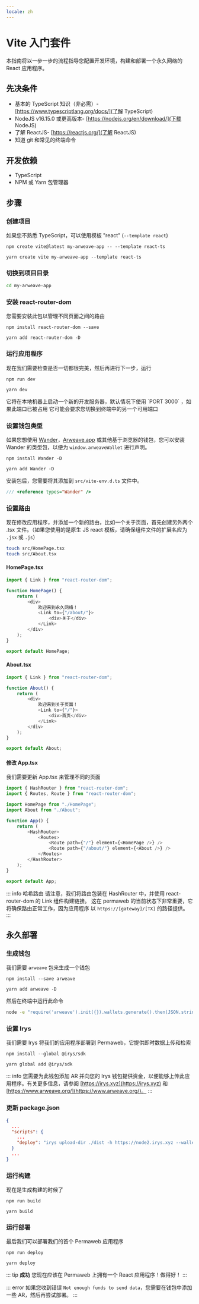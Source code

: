 ```yaml
---
locale: zh
---
```


# Vite 入门套件

本指南将以一步一步的流程指导您配置开发环境，构建和部署一个永久网络的 React 应用程序。

## 先决条件

-   基本的 TypeScript 知识（非必需）- [https://www.typescriptlang.org/docs/](了解 TypeScript)
-   NodeJS v16.15.0 或更高版本- [https://nodejs.org/en/download/](下载 NodeJS)
-   了解 ReactJS- [https://reactjs.org/](了解 ReactJS)
-   知道 git 和常见的终端命令

## 开发依赖

-   TypeScript
-   NPM 或 Yarn 包管理器

## 步骤

### 创建项目

如果您不熟悉 TypeScript，可以使用模板 "react" (`--template react`)

<CodeGroup>
  <CodeGroupItem title="NPM">
  
```console:no-line-numbers
npm create vite@latest my-arweave-app -- --template react-ts
```

  </CodeGroupItem>
  <CodeGroupItem title="YARN">
  
```console:no-line-numbers
yarn create vite my-arweave-app --template react-ts
```

  </CodeGroupItem>
</CodeGroup>

### 切换到项目目录

```sh
cd my-arweave-app
```

### 安装 react-router-dom

您需要安装此包以管理不同页面之间的路由

<CodeGroup>
  <CodeGroupItem title="NPM">
  
```console:no-line-numbers
npm install react-router-dom --save
```

  </CodeGroupItem>
  <CodeGroupItem title="YARN">
  
```console:no-line-numbers
yarn add react-router-dom -D
```

  </CodeGroupItem>
</CodeGroup>

### 运行应用程序

现在我们需要检查是否一切都很完美，然后再进行下一步，运行
<CodeGroup>
<CodeGroupItem title="NPM">

```console:no-line-numbers
npm run dev
```

  </CodeGroupItem>
  <CodeGroupItem title="YARN">
  
```console:no-line-numbers
yarn dev
```

  </CodeGroupItem>
</CodeGroup>
它将在本地机器上启动一个新的开发服务器，默认情况下使用 `PORT 3000` ，如果此端口已被占用
它可能会要求您切换到终端中的另一个可用端口

### 设置钱包类型

如果您想使用 [Wander](https://wander.app)，[Arweave.app](https://arweave.app) 或其他基于浏览器的钱包，您可以安装 Wander 的类型包，以便为 `window.arweaveWallet` 进行声明。
<CodeGroup>
<CodeGroupItem title="NPM">

```console:no-line-numbers
npm install Wander -D
```

  </CodeGroupItem>
  <CodeGroupItem title="YARN">
  
```console:no-line-numbers
yarn add Wander -D
```

  </CodeGroupItem>
</CodeGroup>

安装包后，您需要将其添加到 `src/vite-env.d.ts` 文件中。

```ts
/// <reference types="Wander" />
```

### 设置路由

现在修改应用程序，并添加一个新的路由，比如一个关于页面，首先创建另外两个 .tsx 文件。（如果您使用的是原生 JS react 模板，请确保组件文件的扩展名应为 `.jsx` 或 `.js`）

```sh
touch src/HomePage.tsx
touch src/About.tsx
```

#### HomePage.tsx

```ts
import { Link } from "react-router-dom";

function HomePage() {
	return (
		<div>
			欢迎来到永久网络！
			<Link to={"/about/"}>
				<div>关于</div>
			</Link>
		</div>
	);
}

export default HomePage;
```

#### About.tsx

```ts
import { Link } from "react-router-dom";

function About() {
	return (
		<div>
			欢迎来到关于页面！
			<Link to={"/"}>
				<div>首页</div>
			</Link>
		</div>
	);
}

export default About;
```

#### 修改 App.tsx

我们需要更新 App.tsx 来管理不同的页面

```ts
import { HashRouter } from "react-router-dom";
import { Routes, Route } from "react-router-dom";

import HomePage from "./HomePage";
import About from "./About";

function App() {
	return (
		<HashRouter>
			<Routes>
				<Route path={"/"} element={<HomePage />} />
				<Route path={"/about/"} element={<About />} />
			</Routes>
		</HashRouter>
	);
}

export default App;
```

::: info 哈希路由
请注意，我们将路由包装在 HashRouter 中，并使用 react-router-dom 的 Link 组件构建链接。
这在 permaweb 的当前状态下非常重要，它将确保路由正常工作，因为应用程序
以 `https://[gateway]/[TX]` 的路径提供。
:::

## 永久部署

### 生成钱包

我们需要 `arweave` 包来生成一个钱包

<CodeGroup>
<CodeGroupItem title="NPM">

```console:no-line-numbers
npm install --save arweave
```

  </CodeGroupItem>
  <CodeGroupItem title="YARN">
  
```console:no-line-numbers
yarn add arweave -D
```

  </CodeGroupItem>
</CodeGroup>

然后在终端中运行此命令

```sh
node -e "require('arweave').init({}).wallets.generate().then(JSON.stringify).then(console.log.bind(console))" > wallet.json
```

### 设置 Irys

我们需要 Irys 将我们的应用程序部署到 Permaweb，它提供即时数据上传和检索

<CodeGroup>
  <CodeGroupItem title="NPM">
  
```console:no-line-numbers
npm install --global @irys/sdk
```

  </CodeGroupItem>
  <CodeGroupItem title="YARN">
  
```console:no-line-numbers
yarn global add @irys/sdk
```

  </CodeGroupItem>
</CodeGroup>

::: info
您需要为此钱包添加 AR 并向您的 Irys 钱包提供资金，以便能够上传此应用程序。有关更多信息，请参阅 [https://irys.xyz](https://irys.xyz) 和 [https://www.arweave.org/](https://www.arweave.org/)。
:::

### 更新 package.json

```json
{
  ...
  "scripts": {
    ...
    "deploy": "irys upload-dir ./dist -h https://node2.irys.xyz --wallet ./wallet.json -c arweave --index-file index.html --no-confirmation"
  }
  ...
}
```

### 运行构建

现在是生成构建的时候了

<CodeGroup>
  <CodeGroupItem title="NPM">
  
```console:no-line-numbers
npm run build
```

  </CodeGroupItem>
  <CodeGroupItem title="YARN">
  
```console:no-line-numbers
yarn build
```

  </CodeGroupItem>
</CodeGroup>

### 运行部署

最后我们可以部署我们的首个 Permaweb 应用程序

<CodeGroup>
  <CodeGroupItem title="NPM">
  
```console:no-line-numbers
npm run deploy
```

  </CodeGroupItem>
  <CodeGroupItem title="YARN">
  
```console:no-line-numbers
yarn deploy
```

  </CodeGroupItem>
</CodeGroup>

::: tip **成功**
您现在应该在 Permaweb 上拥有一个 React 应用程序！做得好！
:::

::: error
如果您收到错误 `Not enough funds to send data`，您需要在钱包中添加一些 AR，然后再尝试部署。
:::

